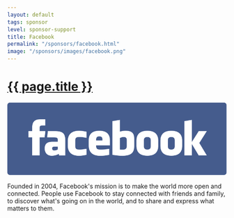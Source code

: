 ```yaml
---
layout: default
tags: sponsor
level: sponsor-support
title: Facebook
permalink: "/sponsors/facebook.html"
image: "/sponsors/images/facebook.png"
---
```


<h1 class="sponsor">
  <a href="{{page.permalink}}">{{ page.title }}</a>
</h1>

<img src="/sponsors/images/facebook.png" class="sponsor" />

Founded in 2004, Facebook's mission is to make the world more open and connected. People use Facebook to stay connected with friends and family, to discover what's going on in the world, and to share and express what matters to them.
